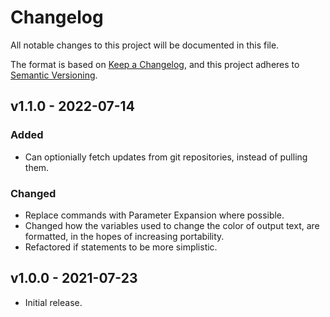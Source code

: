 # Changelog

All notable changes to this project will be documented in this file.

The format is based on [Keep a Changelog](https://keepachangelog.com/en/1.0.0/), and this project adheres to [Semantic Versioning](https://semver.org/spec/v2.0.0.html).

## v1.1.0 - 2022-07-14

### Added

- Can optionially fetch updates from git repositories, instead of pulling them.

### Changed

- Replace commands with Parameter Expansion where possible.
- Changed how the variables used to change the color of output text, are formatted, in the hopes of increasing portability.
- Refactored if statements to be more simplistic.

## v1.0.0 - 2021-07-23

- Initial release.
